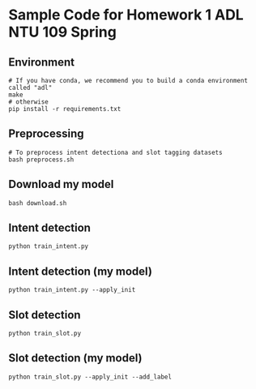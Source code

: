 # Sample Code for Homework 1 ADL NTU 109 Spring

## Environment
```shell
# If you have conda, we recommend you to build a conda environment called "adl"
make
# otherwise
pip install -r requirements.txt
```

## Preprocessing
```shell
# To preprocess intent detectiona and slot tagging datasets
bash preprocess.sh
```

## Download my model
```shell
bash download.sh
```

## Intent detection
```shell
python train_intent.py
```

## Intent detection (my model)
```shell
python train_intent.py --apply_init
```

## Slot detection
```shell
python train_slot.py
```

## Slot detection (my model)
```shell
python train_slot.py --apply_init --add_label
```